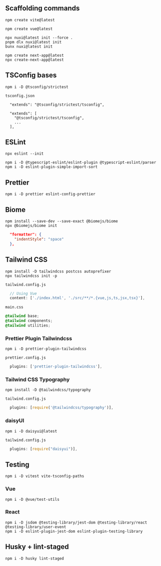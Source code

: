 ## Scaffolding commands

```shell
npm create vite@latest
```

```shell
npm create vue@latest
```

```shell
npx nuxi@latest init --force .
pnpm dlx nuxi@latest init
bunx nuxi@latest init
```

```shell
npm create next-app@latest
npx create-next-app@latest
```

## TSConfig bases

```shell
npm i -D @tsconfig/strictest
```

`tsconfig.json`

```jsonc
  "extends": "@tsconfig/strictest/tsconfig",

  "extends": [
    "@tsconfig/strictest/tsconfig",
    ...
  ],
```

## ESLint

```shell
npx eslint --init
```

```shell
npm i -D @typescript-eslint/eslint-plugin @typescript-eslint/parser
npm i -D eslint-plugin-simple-import-sort
```

## Prettier

```shell
npm i -D prettier eslint-config-prettier
```

## Biome

```shell
npm install --save-dev --save-exact @biomejs/biome
npx @biomejs/biome init
```

```json
  "formatter": {
    "indentStyle": "space"
  },
```

## Tailwind CSS

```shell
npm install -D tailwindcss postcss autoprefixer
npx tailwindcss init -p
```

`tailwind.config.js`

```javascript
  // Using Vue
  content: ['./index.html', './src/**/*.{vue,js,ts,jsx,tsx}'],
```

`main.css`

```css
@tailwind base;
@tailwind components;
@tailwind utilities;
```

### Prettier Plugin Tailwindcss

```shell
npm i -D prettier-plugin-tailwindcss
```

`prettier.config.js`

```javascript
  plugins: ['prettier-plugin-tailwindcss'],
```

### Tailwind CSS Typography

```shell
npm install -D @tailwindcss/typography
```

`tailwind.config.js`

```javascript
  plugins: [require('@tailwindcss/typography')],
```

### daisyUI

```shell
npm i -D daisyui@latest
```

`tailwind.config.js`

```javascript
  plugins: [require("daisyui")],
```

## Testing

```shell
npm i -D vitest vite-tsconfig-paths
```

### Vue

```shell
npm i -D @vue/test-utils
```

### React

```shell
npm i -D jsdom @testing-library/jest-dom @testing-library/react @testing-library/user-event
npm i -D eslint-plugin-jest-dom eslint-plugin-testing-library
```

## Husky + lint-staged

```shell
npm i -D husky lint-staged
```

